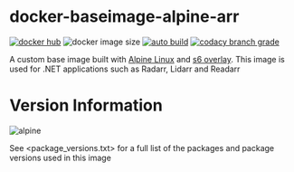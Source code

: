 # docker-baseimage-alpine-arr

[![docker hub](https://img.shields.io/badge/docker_hub-link-blue?style=for-the-badge&logo=docker)](https://hub.docker.com/r/vcxpz/baseimage-alpine-arr) ![docker image size](https://img.shields.io/docker/image-size/vcxpz/baseimage-alpine-arr?style=for-the-badge&logo=docker) [![auto build](https://img.shields.io/badge/docker_builds-automated-blue?style=for-the-badge&logo=docker?color=d1aa67)](https://github.com/hydazz/docker-baseimage-alpine-arr/actions?query=workflow%3A"Auto+Builder+CI") [![codacy branch grade](https://img.shields.io/codacy/grade/cd644b7b0c2c496ea0e423028e7b957a/main?style=for-the-badge&logo=codacy)](https://app.codacy.com/gh/hydazz/docker-baseimage-alpine-arr)

A custom base image built with [Alpine Linux][appurl] and [s6 overlay][s6overlay]. This image is used for .NET applications such as Radarr, Lidarr and Readarr

# Version Information

![alpine](https://img.shields.io/badge/alpine-edge-0D597F?style=for-the-badge&logo=alpine-linux)

See <package_versions.txt> for a full list of the packages and package versions used in this image

[appurl]: https://alpinelinux.org
[s6overlay]: https://github.com/just-containers/s6-overlay
